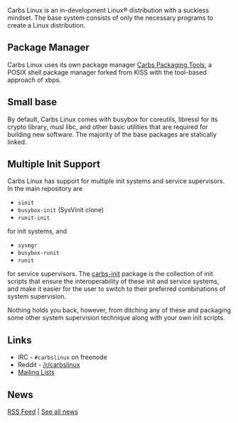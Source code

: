 Carbs Linux is an in-development Linux® distribution with a suckless mindset.
The base system consists of only the necessary programs to create a Linux
distribution.

Package Manager
--------------------------------------------------------------------------------

Carbs Linux uses its own package manager [Carbs Packaging Tools], a POSIX shell
package manager forked from KISS with the tool-based approach of xbps.


Small base
--------------------------------------------------------------------------------

By default, Carbs Linux comes with busybox for coreutils, libressl for its
crypto library, musl libc, and other basic utilities that are required for
building new software. The majority of the base packages are statically linked.


Multiple Init Support
--------------------------------------------------------------------------------

Carbs Linux has support for multiple init systems and service supervisors. In
the main repository are

- `sinit`
- `busybox-init` (SysVinit clone)
- `runit-init`

for init systems, and

- `sysmgr`
- `busybox-runit`
- `runit`

for service supervisors. The [carbs-init] package is the collection of init
scripts that ensure the interoperability of these init and service systems, and
make it easier for the user to switch to their preferred combinations of system
supervision.

Nothing holds you back, however, from ditching any of these and packaging some
other system supervision technique along with your own init scripts.


[carbs-init]: https://github.com/CarbsLinux/repository/tree/master/core/carbs-init
[Carbs Packaging Tools]: https://github.com/CarbsLinux/cpt

Links
--------------------------------------------------------------------------------

* IRC    - `#carbslinux` on freenode
* Reddit - [/r/carbslinux]
* [Mailing Lists]

[/r/carbslinux]: http://reddit.com/r/carbslinux
[Mailing Lists]: /mailing-lists.html

News
--------------------------------------------------------------------------------

[RSS Feed](/news.xml) | [See all news](/news.html)

